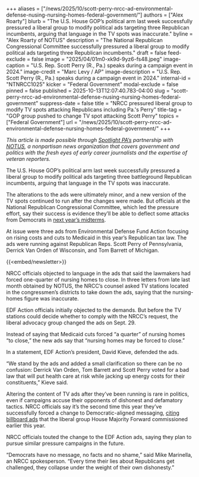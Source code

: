 +++
aliases = ["/news/2025/10/scott-perry-nrcc-ad-environmental-defense-nusing-nursing-homes-federal-government/"]
authors = ["Alex Roarty"]
blurb = "The U.S. House GOP’s political arm last week successfully pressured a liberal group to modify political ads targeting three Republican incumbents, arguing that language in the TV spots was inaccurate."
byline = "Alex Roarty of NOTUS"
description = "The National Republican Congressional Committee successfully pressured a liberal group to modify political ads targeting three Republican incumbents."
draft = false
feed-exclude = false
image = "2025/04/01m0-xk9d-9yz6-fs48.jpeg"
image-caption = "U.S. Rep. Scott Perry (R., Pa.) speaks during a campaign event in 2024."
image-credit = "Marc Levy / AP"
image-description = "U.S. Rep. Scott Perry (R., Pa.) speaks during a campaign event in 2024."
internal-id = "NTNRCC1025"
kicker = "Federal Government"
modal-exclude = false
pinned = false
published = 2025-10-13T12:07:40.783-04:00
slug = "scott-perry-nrcc-ad-environmental-defense-nusing-nursing-homes-federal-government"
suppress-date = false
title = "NRCC pressured liberal group to modify TV spots attacking Republicans including Pa.'s Perry"
title-tag = "GOP group pushed to change TV spot attacking Scott Perry"
topics = ["Federal Government"]
url = "/news/2025/10/scott-perry-nrcc-ad-environmental-defense-nursing-homes-federal-government/"
+++

<em>This article is made possible through </em><a href="https://www.spotlightpa.org/"><em>Spotlight PA’s</em></a><em> partnership with </em><a href="https://www.notus.org/"><em>NOTUS</em></a><em>, a nonpartisan news organization that covers government and politics with the fresh eyes of early career journalists and the expertise of veteran reporters.</em>

The U.S. House GOP’s political arm last week successfully pressured a liberal group to modify political ads targeting three battleground Republican incumbents, arguing that language in the TV spots was inaccurate.

The alterations to the ads were ultimately minor, and a new version of the TV spots continued to run after the changes were made. But officials at the National Republican Congressional Committee, which led the pressure effort, say their success is evidence they’ll be able to deflect some attacks from Democrats in <a href="https://www.notus.org/congress/republicans-democrats-immigration-health-care-messaging-shutdown">next year’s midterms</a>.

At issue were three ads from Environmental Defense Fund Action focusing on rising costs and cuts to Medicaid in this year’s Republican tax law. The ads were running against Republican Reps. Scott Perry of Pennsylvania, Derrick Van Orden of Wisconsin, and Tom Barrett of Michigan.

{{<embed/newsletter>}}

NRCC officials objected to language in the ads that said the lawmakers had forced one-quarter of nursing homes to close. In three letters from late last month obtained by NOTUS, the NRCC’s counsel asked TV stations located in the congressmen’s districts to take down the ads, saying that the nursing-homes figure was inaccurate.

EDF Action officials initially objected to the demands. But before the TV stations could decide whether to comply with the NRCC’s request, the liberal advocacy group changed the ads on Sept. 29.

Instead of saying that Medicaid cuts forced “a quarter” of nursing homes “to close,” the new ads say that “nursing homes may be forced to close.”

In a statement, EDF Action’s president, David Kieve, defended the ads.

“We stand by the ads and added a small clarification so there can be no confusion: Derrick Van Orden, Tom Barrett and Scott Perry voted for a bad law that will put health care at risk while jacking up energy costs for their constituents,” Kieve said.

Altering the content of TV ads after they’ve been running is rare in politics, even if campaigns accuse their opponents of dishonest and defamatory tactics. NRCC officials say it’s the second time this year they’ve successfully forced a change to Democratic-aligned messaging, <a href="https://www.washingtonexaminer.com/news/house/3353544/democrats-medicaid-billboards-house-majority-forward-nrcc-defamation/#google_vignette">citing billboard ads</a> that the liberal group House Majority Forward commissioned earlier this year.

NRCC officials touted the change to the EDF Action ads, saying they plan to pursue similar pressure campaigns in the future.

“Democrats have no message, no facts and no shame,” said Mike Marinella, an NRCC spokesperson. “Every time their lies about Republicans get challenged, they collapse under the weight of their own dishonesty.”

